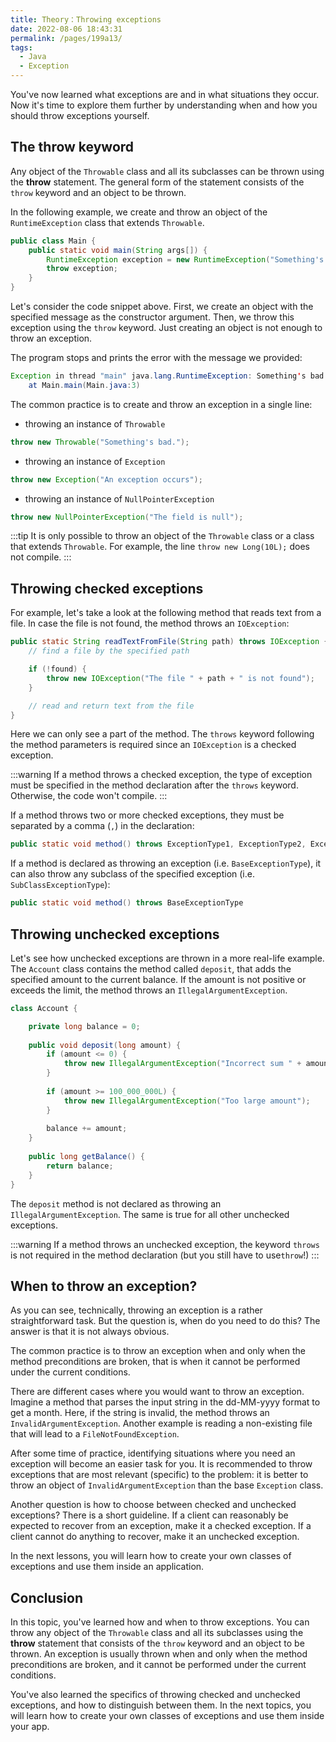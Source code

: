 ```yaml
---
title: Theory：Throwing exceptions
date: 2022-08-06 18:43:31
permalink: /pages/199a13/
tags:
  - Java
  - Exception
---
```

You've now learned what exceptions are and in what situations they occur. Now it's time to explore them further by understanding when and how you should throw exceptions yourself.

## The throw keyword

Any object of the `Throwable` class and all its subclasses can be thrown using the **throw** statement. The general form of the statement consists of the `throw` keyword and an object to be thrown.

In the following example, we create and throw an object of the `RuntimeException` class that extends `Throwable`.

```java
public class Main {
    public static void main(String args[]) {
        RuntimeException exception = new RuntimeException("Something's bad.");
        throw exception;
    }
}
```

Let's consider the code snippet above. First, we create an object with the specified message as the constructor argument. Then, we throw this exception using the `throw` keyword. Just creating an object is not enough to throw an exception.

The program stops and prints the error with the message we provided:

```java
Exception in thread "main" java.lang.RuntimeException: Something's bad.
    at Main.main(Main.java:3)
```

The common practice is to create and throw an exception in a single line:

- throwing an instance of `Throwable`

```java
throw new Throwable("Something's bad.");
```

- throwing an instance of `Exception`

```java
throw new Exception("An exception occurs");
```

- throwing an instance of `NullPointerException`

```java
throw new NullPointerException("The field is null");
```


:::tip
It is only possible to throw an object of the `Throwable` class or a class that extends `Throwable`. For example, the line `throw new Long(10L);` does not compile.
:::




## Throwing checked exceptions

For example, let's take a look at the following method that reads text from a file. In case the file is not found, the method throws an `IOException`:

```java
public static String readTextFromFile(String path) throws IOException {
    // find a file by the specified path    

    if (!found) {
        throw new IOException("The file " + path + " is not found");
    }

    // read and return text from the file
}
```

Here we can only see a part of the method. The `throws` keyword following the method parameters is required since an `IOException` is a checked exception.


:::warning
If a method throws a checked exception, the type of exception must be specified in the method declaration after the `throws` keyword. Otherwise, the code won't compile.
:::


If a method throws two or more checked exceptions, they must be separated by a comma (`,`) in the declaration:

```java
public static void method() throws ExceptionType1, ExceptionType2, ExceptionType3
```

If a method is declared as throwing an exception (i.e. `BaseExceptionType`), it can also throw any subclass of the specified exception (i.e. `SubClassExceptionType`):

```java
public static void method() throws BaseExceptionType
```

## Throwing unchecked exceptions

Let's see how unchecked exceptions are thrown in a more real-life example. The `Account` class contains the method called `deposit`, that adds the specified amount to the current balance. If the amount is not positive or exceeds the limit, the method throws an `IllegalArgumentException`.

```java
class Account {

    private long balance = 0;
    
    public void deposit(long amount) {
        if (amount <= 0) {
            throw new IllegalArgumentException("Incorrect sum " + amount);
        }
        
        if (amount >= 100_000_000L) {
            throw new IllegalArgumentException("Too large amount");
        }
        
        balance += amount;
    }
    
    public long getBalance() {
        return balance;
    }
}
```

The `deposit` method is not declared as throwing an `IllegalArgumentException`. The same is true for all other unchecked exceptions.


:::warning
If a method throws an unchecked exception, the keyword `throws` is not required in the method declaration (but you still have to use`throw`!)
:::


## When to throw an exception?

As you can see, technically, throwing an exception is a rather straightforward task. But the question is, when do you need to do this? The answer is that it is not always obvious.

The common practice is to throw an exception when and only when the method preconditions are broken, that is when it cannot be performed under the current conditions.

There are different cases where you would want to throw an exception. Imagine a method that parses the input string in the dd-MM-yyyy format to get a month. Here, if the string is invalid, the method throws an `InvalidArgumentException`. Another example is reading a non-existing file that will lead to a `FileNotFoundException`.

After some time of practice, identifying situations where you need an exception will become an easier task for you. It is recommended to throw exceptions that are most relevant (specific) to the problem: it is better to throw an object of `InvalidArgumentException` than the base `Exception` class.

Another question is how to choose between checked and unchecked exceptions? There is a short guideline. If a client can reasonably be expected to recover from an exception, make it a checked exception. If a client cannot do anything to recover, make it an unchecked exception.

In the next lessons, you will learn how to create your own classes of exceptions and use them inside an application.

## Conclusion

In this topic, you've learned how and when to throw exceptions. You can throw any object of the `Throwable` class and all its subclasses using the **throw** statement that consists of the `throw` keyword and an object to be thrown. An exception is usually thrown when and only when the method preconditions are broken, and it cannot be performed under the current conditions.

You've also learned the specifics of throwing checked and unchecked exceptions, and how to distinguish between them. In the next topics, you will learn how to create your own classes of exceptions and use them inside your app.
